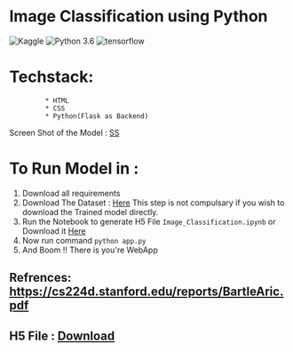 # Image Classification using Python

![Kaggle](https://img.shields.io/badge/Dataset-Kaggle-blue.svg) ![Python 3.6](https://img.shields.io/badge/Python-3.6-brightgreen.svg) ![tensorflow](https://img.shields.io/badge/Library-Tensorflow-orange.svg)


# Techstack: 
             * HTML
             * CSS
             * Python(Flask as Backend)
             

Screen Shot of the Model : [SS](Resources/Here.png)


# To Run Model in :
1. Download all requirements 
2. Download The Dataset : [Here](https://www.tensorflow.org/datasets/catalog/imagenet2012) This step is not compulsary if you wish to download the Trained model directly.
3. Run the Notebook to generate H5 File ```Image_Classification.ipynb``` or Download it [Here](https://drive.google.com/file/d/1DnGvosMhZuYx-y9f_5DmdP79i-CfnaJT/view?usp=sharing)
4. Now run command ```python app.py```
5. And Boom !! There is you're WebApp




## Refrences: https://cs224d.stanford.edu/reports/BartleAric.pdf

## H5 File : [Download](https://drive.google.com/file/d/1DnGvosMhZuYx-y9f_5DmdP79i-CfnaJT/view?usp=sharing)
